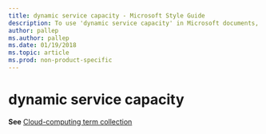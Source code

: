 ```yaml
---
title: dynamic service capacity - Microsoft Style Guide
description: To use 'dynamic service capacity' in Microsoft documents, see 'Cloud-computing term collection.'
author: pallep
ms.author: pallep
ms.date: 01/19/2018
ms.topic: article
ms.prod: non-product-specific
---
```


# dynamic service capacity

**See** [Cloud-computing term collection](~/a-z-word-list-term-collections/term-collections/cloud-computing-terms.md)
